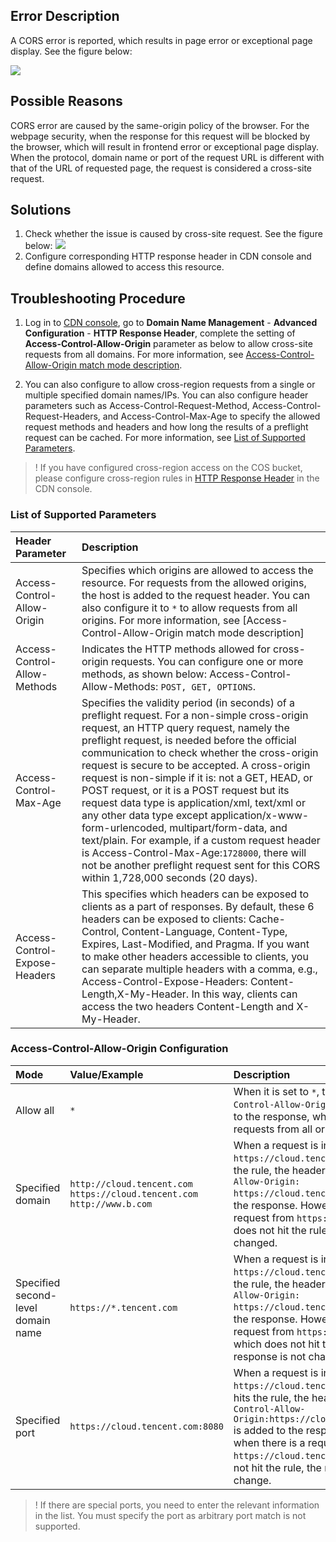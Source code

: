
## Error Description

A CORS error is reported, which results in page error or exceptional page display. See the figure below:

![](https://main.qcloudimg.com/raw/af636dbb5bba454bb79234cd7b49dca2.png)

## Possible Reasons

CORS error are caused by the same-origin policy of the browser. For the webpage security, when the response for this request will be blocked by the browser, which will result in frontend error or exceptional page display. When the protocol, domain name or port of the request URL is different with that of the URL of requested page, the request is considered a cross-site request.

## Solutions

1. Check whether the issue is caused by cross-site request. See the figure below:
![](https://main.qcloudimg.com/raw/78d05383b9040d313c05add33a1737df.png)
2. Configure corresponding HTTP response header in CDN console and define domains allowed to access this resource.

## Troubleshooting Procedure

1. Log in to <a href="https://console.cloud.tencent.com/cdn/domains">CDN console</a>, go to **Domain Name Management** - **Advanced Configuration** - **HTTP Response Header**, complete the setting of **Access-Control-Allow-Origin** parameter as below to allow cross-site requests from all domains. For more information, see [Access-Control-Allow-Origin match mode description](#ac).

2. You can also configure to allow cross-region requests from a single or multiple specified domain names/IPs.
You can also configure header parameters such as Access-Control-Request-Method, Access-Control-Request-Headers, and Access-Control-Max-Age to specify the allowed request methods and headers and how long the results of a preflight request can be cached. For more information, see [List of Supported Parameters](#ap).


>! If you have configured cross-region access on the COS bucket, please configure cross-region rules in <a href="https://intl.cloud.tencent.com/document/product/228/35320">HTTP Response Header</a> in the CDN console.

[](id:ap)
### List of Supported Parameters

| Header Parameter                      | Description                                                         |
| :---------------------------- | :----------------------------------------------------------- |
| Access-Control-Allow-Origin   | Specifies which origins are allowed to access the resource. For requests from the allowed origins, the host is added to the request header. You can also configure it to `*` to allow requests from all origins. For more information, see [Access-Control-Allow-Origin match mode description]|(#ac). You can enter domain names, IPs and both of them. Note that `http://` or `https://` must be included (for example, `http://test.com`, `http://1.1.1.1`). Separate multiple entries with commas, and up to 1000 characters are allowed.|
| Access-Control-Allow-Methods  | Indicates the HTTP methods allowed for cross-origin requests. You can configure one or more methods, as shown below: Access-Control-Allow-Methods: `POST, GET, OPTIONS`. |
| Access-Control-Max-Age        | Specifies the validity period (in seconds) of a preflight request. For a non-simple cross-origin request, an HTTP query request, namely the preflight request, is needed before the official communication to check whether the cross-origin request is secure to be accepted. A cross-origin request is non-simple if it is: not a GET, HEAD, or POST request, or it is a POST request but its request data type is application/xml, text/xml or any other data type except application/x-www-form-urlencoded, multipart/form-data, and text/plain. For example, if a custom request header is Access-Control-Max-Age:`1728000`, there will not be another preflight request sent for this CORS within 1,728,000 seconds (20 days). |
| Access-Control-Expose-Headers | This specifies which headers can be exposed to clients as a part of responses. By default, these 6 headers can be exposed to clients: Cache-Control, Content-Language, Content-Type, Expires, Last-Modified, and Pragma. If you want to make other headers accessible to clients, you can separate multiple headers with a comma, e.g., Access-Control-Expose-Headers: Content-Length,X-My-Header. In this way, clients can access the two headers Content-Length and X-My-Header.|

[](id:ac)
### Access-Control-Allow-Origin Configuration

| **Mode**   | **Value/Example**                                                     | **Description**                                                     |
| :------------- | :----------------------------------------------------------- | :----------------------------------------------------------- |
| Allow all         | `*`                                                            | When it is set to `*`, the header `Access-Control-Allow-Origin:*` will be added to the response, which means to allow requests from all origins. |
| Specified domain       | `http://cloud.tencent.com` `https://cloud.tencent.com` `http://www.b.com` | When a request is initiated from `https://cloud.tencent.com`, which hits the rule, the header `Access-Control-Allow-Origin: https://cloud.tencent.com` is added to the response. However when there is a request from `https://www.qq.com`, which does not hit the rule, the response is not changed. |
| Specified second-level domain name | `https://*.tencent.com`                                       | When a request is initiated from `https://cloud.tencent.com`, which hits the rule, the header `Access-Control-Allow-Origin: https://cloud.tencent.com` is added to the response. However when there is a request from `https://cloud.qq.com`, which does not hit the rule, the response is not changed. |
| Specified port       | `https://cloud.tencent.com:8080`                             | When a request is initiated from `https://cloud.tencent.com:8080`, which hits the rule, the header `Access-Control-Allow-Origin:https://cloud.tencent.com:8080` is added to the response. However when there is a request from `https://cloud.tencent.com`, which does not hit the rule, the response is not change. |

> ! If there are special ports, you need to enter the relevant information in the list. You must specify the port as arbitrary port match is not supported.

